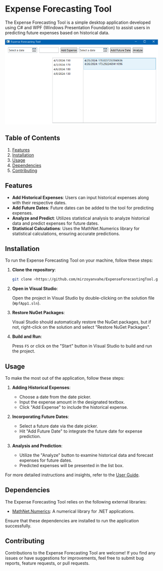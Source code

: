 # Expense Forecasting Tool

The Expense Forecasting Tool is a simple desktop application developed using C# and WPF (Windows Presentation Foundation) to assist users in predicting future expenses based on historical data.

   ![Alt Text](Documentation/screenshots/5Result.png)


## Table of Contents

1. [Features](#features)
2. [Installation](#installation)
3. [Usage](#usage)
4. [Dependencies](#dependencies)
5. [Contributing](#contributing)

## Features

- **Add Historical Expenses**: Users can input historical expenses along with their respective dates.
- **Add Future Dates**: Future dates can be added to the tool for predicting expenses.
- **Analyze and Predict**: Utilizes statistical analysis to analyze historical data and predict expenses for future dates.
- **Statistical Calculations**: Uses the MathNet.Numerics library for statistical calculations, ensuring accurate predictions.

## Installation

To run the Expense Forecasting Tool on your machine, follow these steps:

1. **Clone the repository**:

    ```bash
    git clone <https://github.com/mirzoyanvahe/ExpenseForecastingTool.git>
    ```

2. **Open in Visual Studio**:

    Open the project in Visual Studio by double-clicking on the solution file (`WpfApp1.sln`).

3. **Restore NuGet Packages**:

    Visual Studio should automatically restore the NuGet packages, but if not, right-click on the solution and select "Restore NuGet Packages".

4. **Build and Run**:

    Press `F5` or click on the "Start" button in Visual Studio to build and run the project.

## Usage

To make the most out of the application, follow these steps:

1. **Adding Historical Expenses**:
    - Choose a date from the date picker.
    - Input the expense amount in the designated textbox.
    - Click "Add Expense" to include the historical expense.

2. **Incorporating Future Dates**:
    - Select a future date via the date picker.
    - Hit "Add Future Date" to integrate the future date for expense prediction.

3. **Analysis and Prediction**:
    - Utilize the "Analyze" button to examine historical data and forecast expenses for future dates.
    - Predicted expenses will be presented in the list box.

For more detailed instructions and insights, refer to the [User Guide](/Documentation/UserGuide.md).

## Dependencies

The Expense Forecasting Tool relies on the following external libraries:

- [MathNet.Numerics](https://www.nuget.org/packages/MathNet.Numerics/): A numerical library for .NET applications.

Ensure that these dependencies are installed to run the application successfully.

## Contributing

Contributions to the Expense Forecasting Tool are welcome! If you find any issues or have suggestions for improvements, feel free to submit bug reports, feature requests, or pull requests.
